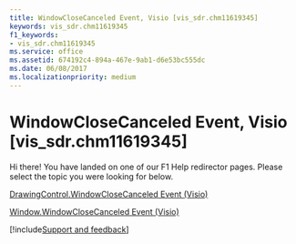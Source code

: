 ```yaml
---
title: WindowCloseCanceled Event, Visio [vis_sdr.chm11619345]
keywords: vis_sdr.chm11619345
f1_keywords:
- vis_sdr.chm11619345
ms.service: office
ms.assetid: 674192c4-894a-467e-9ab1-d6e53bc555dc
ms.date: 06/08/2017
ms.localizationpriority: medium
---
```



# WindowCloseCanceled Event, Visio [vis_sdr.chm11619345]

Hi there! You have landed on one of our F1 Help redirector pages. Please select the topic you were looking for below.

[DrawingControl.WindowCloseCanceled Event (Visio)](https://msdn.microsoft.com/library/39a68cc4-81af-0d8b-4cfc-5a0fdd3b6902%28Office.15%29.aspx)

[Window.WindowCloseCanceled Event (Visio)](https://msdn.microsoft.com/library/bef37fff-5c47-9a61-4b84-ee87912d6478%28Office.15%29.aspx)

[!include[Support and feedback](~/includes/feedback-boilerplate.md)]
